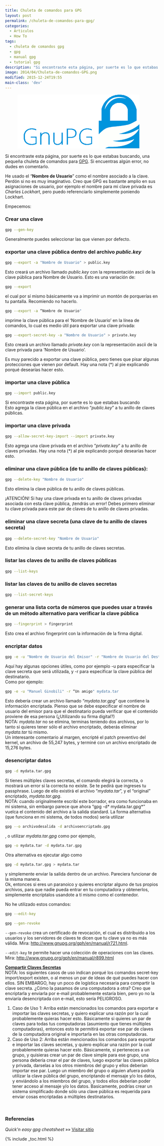 ```yaml
---
title: Chuleta de comandos para GPG
layout: post
permalink: /chuleta-de-comandos-para-gpg/
categories:
  - Articulos
  - How To
tags:
  - chuleta de comandos gpg
  - gpg
  - manual gpg
  - tutorial gpg
description: "Si encontraste esta página, por suerte es lo que estabas buscando, una pequeña chuleta de comandos para GPG. Si encuentras algún error, no dudes en comentarlo."
image: 2014/04/Chuleta-de-comandos-GPG.png
modified: 2015-12-24T19:55
main-class: 'dev'
---
```

<figure>
  <a href="/assets/img/2014/04/Chuleta-de-comandos-GPG.png"><img src="/assets/img/2014/04/Chuleta-de-comandos-GPG.png" title="{{ page.title }}" alt="{{ page.title }}" /></a>
</figure>

Si encontraste esta página, por suerte es lo que estabas buscando, una pequeña chuleta de comandos para [GPG][1]. Si encuentras algún error, no dudes en comentarlo.

He usado el “**Nombre de Usuario**” como el nombre asociado a la clave. Perdón si no es muy imaginativo. Creo que GPG es bastante amplio en sus asignaciones de usuario, por ejemplo el nombre para mi clave privada es *Charles Lockhart*, pero puedo referenciarlo simplemente poniendo Lockhart.

Empecemos:

<!--ad-->

### Crear una clave

```bash
gpg --gen-key
```

Generalmente puedes seleccionar las que vienen por defecto.

### exportar una clave pública dentro del archivo *public.key*

```bash
gpg --export -a "Nombre de Usuario" > public.key
```

Esto creará un archivo llamado *public.key* con la representación ascii de la clave pública para Nombre de Usuario. Esto es una variación de:

```bash
gpg --export
```

el cual por sí mismo básicamente va a imprimir un montón de porquerías en tu pantalla. Recomiendo no hacerlo.

```bash
gpg --export -a “Nombre de Usuario"
```

imprime la clave pública para el ‘Nombre de Usuario’ en la línea de comandos, lo cual es medio útil para exportar una clave privada:

```bash
gpg --export-secret-key -a "Nombre de Usuario" > private.key
```

Esto creará un archivo llamado *private.key* con la representación ascii de la clave privada para ‘Nombre de Usuario’.

Es muy parecido a exportar una clave pública, pero tienes que pisar algunas protecciones que vienen por default. Hay una nota (*) al pie explicando porqué desearías hacer esto.

### importar una clave pública

```bash
gpg --import public.key
```

Si encontraste esta página, por suerte es lo que estabas buscando  
Esto agrega la clave pública en el archivo “*public.key*” a tu anillo de claves públicas.

### importar una clave privada

```bash
gpg --allow-secret-key-import --import private.key
```

Esto agrega una clave privada en el archivo “*private.key*” a tu anillo de claves privadas. Hay una nota (*) al pie explicando porqué desearías hacer esto.

### eliminar una clave pública (de tu anillo de claves públicas):

```bash
gpg --delete-key "Nombre de Usuario"
```

Esto elimina la clave pública de tu anillo de claves públicas.

¡ATENCIÓN! Si hay una clave privada en tu anillo de claves privadas asociada con esta clave pública, ¡tendrás un error! Debes primero eliminar tu clave privada para este par de claves de tu anillo de claves privadas.

### eliminar una clave secreta (una clave de tu anillo de claves secreta)

```bash
gpg --delete-secret-key "Nombre de Usuario"
```

Esto elimina la clave secreta de tu anillo de claves secretas.

### listar las claves de tu anillo de claves públicas

```bash
gpg --list-keys
```

### listar las claves de tu anillo de claves secretas

```bash
gpg --list-secret-keys
```

### generar una lista corta de números que puedes usar a través de un método alternativo para verificar la clave pública

```bash
gpg --fingerprint > fingerprint
```

Esto crea el archivo fingerprint con la información de la firma digital.

### encriptar datos

```bash
gpg -e -u "Nombre de Usuario del Emisor" -r "Nombre de Usuario del Destinatario" <em>somefile</em>
```

Aquí hay algunas opciones útiles, como por ejemplo -u para especificar la clave secreta que será utilizada, y -r para especificar la clave pública del destinatario.  
Como por ejemplo:

```bash
gpg -e -u "Manuel Ginobili" -r “Un amigo" mydata.tar
```

Esto debería crear un archivo llamado “*mydata.tar.gpg*” que contiene la información encriptada. Pienso que se debe especificar el nombre de usuario del emisor para que el destinatario pueda verificar que el contenido proviene de esa persona (¿Utilizando su firma digital?)  
NOTA: *mydata.tar* no se elimina, terminas teniendo dos archivos, por lo tanto si quieres tener sólo el archivo encriptado, deberás eliminar *mydata.tar* tú mismo.  
Un interesante comentario al margen, encripté el patch preventivo del kernel, un archivo de 55,247 bytes, y terminé con un archivo encriptado de 15,276 bytes.

### desencriptar datos

```bash
gpg -d mydata.tar.gpg
```

Si tienes múltiples claves secretas, el comando elegirá la correcta, o mostrará un error si la correcta no existe. Se te pedirá que ingreses tu passphrase. Luego de ello existirá el archivo “*mydata.tar*”, y el “original” encriptado, *mydata.tar.gpg*.  
NOTA: cuando originalmente escribí este borrador, era como funcionaba en mi sistema, sin embargo parece que ahora “gpg -d* mydata.tar.gpg*” vuelca el contenido del archivo a la salida standard. La forma alternativa (que funciona en mi sistema, de todos modos) sería utilizar

```bash
gpg --o archivodesalida -d archivoencriptado.gpg
```

, o utilizar *mydata.tar.gpg* como por ejemplo,

```bash
gpg -o mydata.tar -d mydata.tar.gpg
```

Otra alternativa es ejecutar algo como

```bash
gpg -d mydata.tar.gpg > mydata.tar
```

y simplemente enviar la salida dentro de un archivo. Pareciera funcionar de la misma manera.  
Ok, entonces si eres un paranoico y quieres encriptar alguno de tus propios archivos, para que nadie pueda entrar en tu computadora y obtenerlos, simplemente encríptalos usandote a tí mismo como el contenedor.

No he utilizado estos comandos:

```bash
gpg --edit-key
```

```bash
gpg --gen-revoke
```

`--gen-revoke` crea un certificado de revocación, el cual es distribuido a los usuarios y los servidores de claves te dicen que tu clave ya no es más válida. Mira: <a href="http://www.gnupg.org/gph/en/manual/r721.html" target="_blank">http://www.gnupg.org/gph/en/manual/r721.html</a>.

`--edit-key` te permite hacer una colección de operaciones con las claves. Mira: <a href="http://www.gnupg.org/gph/en/manual/r899.html" target="_blank">http://www.gnupg.org/gph/en/manual/r899.html</a>

<span style="text-decoration: underline;"><strong>Compartir Claves Secretas</strong></span>  
NOTA: los siguientes casos de uso indican porqué los comandos secret-key import/export existen, o al menos un par de ideas de qué puedes hacer con ellos. SIN EMBARGO, hay un poco de logística necesaria para compartir la clave secreta. ¿Cómo la pasamos de una computadora a otra? Creo que encriptarla y enviarla por e-mail probablemente estaría bien, pero yo no la enviaría desencriptada con e-mail, esto sería PELIGROSO.

  1. Caso de Uso 1: Arriba están mencionados los comandos para exportar e importar las claves secretas, y quiero explicar una razón por la cual probablemente quieras hacer esto. Básicamente si quieres un par de claves para todas tus computadoras (asumiento que tienes múltiples computadoras), entonces esto te permitirá exportar ese par de claves de la computadora original e importarla en las otras computadoras.
  2. Caso de Uso 2: Arriba están mencionados los comandos para exportar e importar las claves secretas, y quiero explicar una razón por la cual probablemente quieras hacer esto. Básicamente, si perteneces a un grupo, y quisieras crear un par de clave simple para ese grupo, una persona debería crear el par de claves, luego exportar las claves pública y privada, darselas a los otros miembros del grupo y ellos deberían importar ese par. Luego un miembro del grupo o alguien afuera podría utilizar la clave pública del grupo, encriptando el mensaje y/o los datos, y enviándolo a los miembros del grupo, y todos ellos deberían poder tener acceso al mensaje y/o los datos. Basicamente, podrías crear un sistema simplificado donde sólo una clave pública es requerida para enviar cosas encriptadas a múltiples destinatarios.

&nbsp;

### Referencias

*Quick'n easy gpg cheatsheet* »» <a href="http://irtfweb.ifa.hawaii.edu/~lockhart/gpg/gpg-cs.html" target="_blank">Visitar sitio</a>

 [1]: https://elbauldelprogramador.com/como-cifrar-correos-con-gpg-con-mailvelope/ "Cómo cifrar correos con GPG usando Mailvelope"

{% include _toc.html %}
